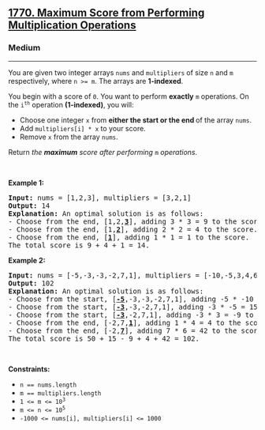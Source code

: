 <h2><a href="https://leetcode.com/problems/maximum-score-from-performing-multiplication-operations/">1770. Maximum Score from Performing Multiplication Operations</a></h2><h3>Medium</h3><hr><div><p>You are given two integer arrays <code>nums</code> and <code>multipliers</code><strong> </strong>of size <code>n</code> and <code>m</code> respectively, where <code>n &gt;= m</code>. The arrays are <strong>1-indexed</strong>.</p>

<p>You begin with a score of <code>0</code>. You want to perform <strong>exactly</strong> <code>m</code> operations. On the <code>i<sup>th</sup></code> operation <strong>(1-indexed)</strong>, you will:</p>

<ul>
	<li>Choose one integer <code>x</code> from <strong>either the start or the end </strong>of the array <code>nums</code>.</li>
	<li>Add <code>multipliers[i] * x</code> to your score.</li>
	<li>Remove <code>x</code> from the array <code>nums</code>.</li>
</ul>

<p>Return <em>the <strong>maximum</strong> score after performing </em><code>m</code> <em>operations.</em></p>

<p>&nbsp;</p>
<p><strong>Example 1:</strong></p>

<pre><strong>Input:</strong> nums = [1,2,3], multipliers = [3,2,1]
<strong>Output:</strong> 14
<strong>Explanation:</strong>&nbsp;An optimal solution is as follows:
- Choose from the end, [1,2,<strong><u>3</u></strong>], adding 3 * 3 = 9 to the score.
- Choose from the end, [1,<strong><u>2</u></strong>], adding 2 * 2 = 4 to the score.
- Choose from the end, [<strong><u>1</u></strong>], adding 1 * 1 = 1 to the score.
The total score is 9 + 4 + 1 = 14.</pre>

<p><strong>Example 2:</strong></p>

<pre><strong>Input:</strong> nums = [-5,-3,-3,-2,7,1], multipliers = [-10,-5,3,4,6]
<strong>Output:</strong> 102
<strong>Explanation: </strong>An optimal solution is as follows:
- Choose from the start, [<u><strong>-5</strong></u>,-3,-3,-2,7,1], adding -5 * -10 = 50 to the score.
- Choose from the start, [<strong><u>-3</u></strong>,-3,-2,7,1], adding -3 * -5 = 15 to the score.
- Choose from the start, [<strong><u>-3</u></strong>,-2,7,1], adding -3 * 3 = -9 to the score.
- Choose from the end, [-2,7,<strong><u>1</u></strong>], adding 1 * 4 = 4 to the score.
- Choose from the end, [-2,<strong><u>7</u></strong>], adding 7 * 6 = 42 to the score. 
The total score is 50 + 15 - 9 + 4 + 42 = 102.
</pre>

<p>&nbsp;</p>
<p><strong>Constraints:</strong></p>

<ul>
	<li><code>n == nums.length</code></li>
	<li><code>m == multipliers.length</code></li>
	<li><code>1 &lt;= m &lt;= 10<sup>3</sup></code></li>
	<li><code>m &lt;= n &lt;= 10<sup>5</sup></code><code> </code></li>
	<li><code>-1000 &lt;= nums[i], multipliers[i] &lt;= 1000</code></li>
</ul>
</div>


